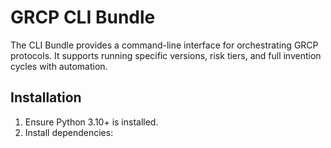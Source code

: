 # GRCP CLI Bundle

The CLI Bundle provides a command-line interface for orchestrating GRCP protocols. It supports running specific versions, risk tiers, and full invention cycles with automation.

## Installation

1. Ensure Python 3.10+ is installed.
2. Install dependencies: